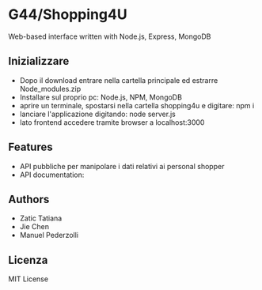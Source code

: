 G44/Shopping4U
===

Web-based interface written with Node.js, Express, MongoDB


Inizializzare
--------

* Dopo il download entrare nella cartella principale ed estrarre Node_modules.zip
* Installare sul proprio pc: Node.js, NPM, MongoDB
* aprire un terminale, spostarsi nella cartella shopping4u e digitare: npm i
* lanciare l'applicazione digitando: node server.js
* lato frontend accedere tramite browser a localhost:3000


Features
--------

* API pubbliche per manipolare i dati relativi ai personal shopper
* API documentation: 


Authors
--------

* Zatic Tatiana
* Jie Chen
* Manuel Pederzolli


Licenza
-------
MIT License
